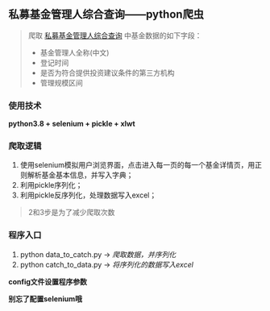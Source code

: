 ## 私募基金管理人综合查询——python爬虫

> 爬取 [私募基金管理人综合查询](https://gs.amac.org.cn/amac-infodisc/res/pof/manager/index.html) 中基金数据的如下字段：
> * 基金管理人全称(中文)  
> * 登记时间
> * 是否为符合提供投资建议条件的第三方机构
> * 管理规模区间

### 使用技术
**python3.8 + selenium + pickle + xlwt**

### 爬取逻辑
1. 使用selenium模拟用户浏览界面，点击进入每一页的每一个基金详情页，用正则解析基金基本信息，并写入字典；
2. 利用pickle序列化；
3. 利用pickle反序列化，处理数据写入excel；
> 2和3步是为了减少爬取次数

### 程序入口
1. python data_to_catch.py -> *爬取数据，并序列化*
2. python catch_to_data.py -> *将序列化的数据写入excel*

**config文件设置程序参数**

**别忘了配置selenium哦**
